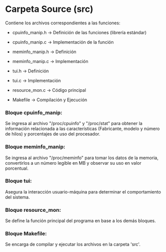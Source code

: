 # **Carpeta Source (src)**

Contiene los archivos correspondientes a las funciones:

- cpuinfo_manip.h -> Definición de las funciones (librería estándar)

- cpuinfo_manip.c -> Implementación de la función 

- meminfo_manip.h -> Definición

- meminfo_manip.c -> Implementación

- tui.h		 -> Definición

- tui.c		 -> Implementación

- resource_mon.c  -> Código principal

- Makefile        -> Compilación y Ejecución


### **Bloque cpuinfo_manip:**
	
 Se ingresa al archivo "/proc/cpuinfo" y "/proc/stat" para obtener la información relacionada a las características
(Fabricante, modelo y número de hilos) y porcentajes de uso del procesador.

### **Bloque meminfo_manip:**

Se ingresa al archivo "/proc/meminfo" para tomar los datos de la memoria, convertirlos a un número legible en MB y
observar su uso en valor porcentual.

### **Bloque tui:**

Asegura la interacción usuario-máquina para determinar el comportamiento del sistema.

### **Bloque resource_mon:**

Se define la función principal del programa en base a los demás bloques.

### **Bloque Makefile:**

Se encarga de compilar y ejecutar los archivos en la carpeta 'src'.
